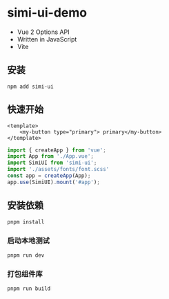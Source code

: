 # simi-ui-demo

* Vue 2 Options API
* Written in JavaScript
* Vite

## 安装
```
npm add simi-ui
```

## 快速开始
```vue
<template>
    <my-button type="primary"> primary</my-button>
</template>
```
```js
import { createApp } from 'vue';
import App from './App.vue';
import SimiUI from 'simi-ui';
import './assets/fonts/font.scss'
const app = createApp(App);
app.use(SimiUI).mount('#app');
```

## 安装依赖
```
pnpm install
```

### 启动本地测试
```
pnpm run dev
```

### 打包组件库
```
pnpm run build
```
